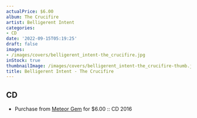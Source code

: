 ```yaml
---
actualPrice: $6.00
album: The Crucifire
artist: Belligerent Intent
categories:
- CD
date: '2022-09-15T05:19:25'
draft: false
images:
- /images/covers/belligerent_intent-the_crucifire.jpg
inStock: true
thumbnailImage: /images/covers/belligerent_intent-the_crucifire-thumb.jpg
title: Belligerent Intent - The Crucifire
---
```


## CD
* Purchase from [Meteor Gem](https://meteor-gem.com/products/belligerent-intent-the-crucifire-cd) for $6.00 :: CD 2016
